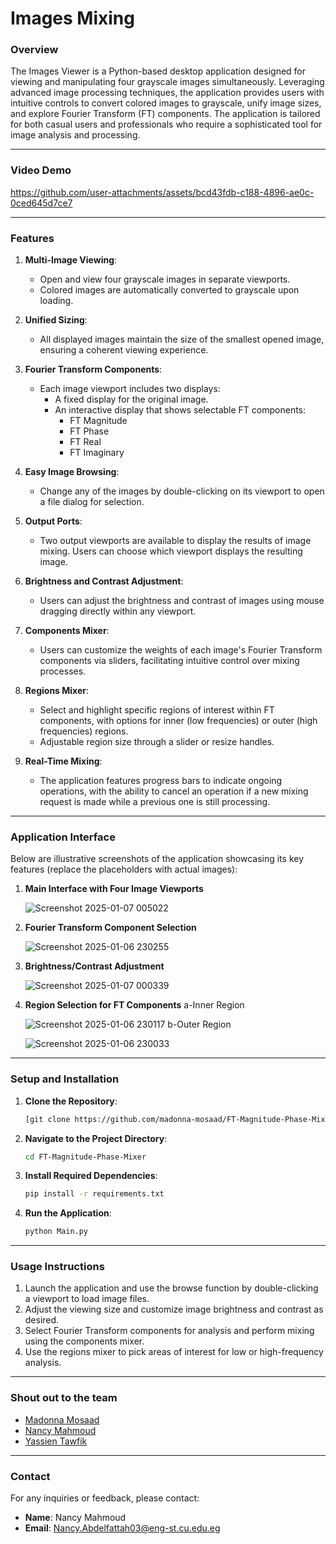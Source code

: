 # Images Mixing

### **Overview**
The Images Viewer is a Python-based desktop application designed for viewing and manipulating four grayscale images simultaneously. Leveraging advanced image processing techniques, the application provides users with intuitive controls to convert colored images to grayscale, unify image sizes, and explore Fourier Transform (FT) components. The application is tailored for both casual users and professionals who require a sophisticated tool for image analysis and processing.

---
### **Video Demo**
   https://github.com/user-attachments/assets/bcd43fdb-c188-4896-ae0c-0ced645d7ce7
   
---

### **Features**

1. **Multi-Image Viewing**:
   - Open and view four grayscale images in separate viewports.
   - Colored images are automatically converted to grayscale upon loading.

2. **Unified Sizing**:
   - All displayed images maintain the size of the smallest opened image, ensuring a coherent viewing experience.

3. **Fourier Transform Components**:
   - Each image viewport includes two displays:
     - A fixed display for the original image.
     - An interactive display that shows selectable FT components: 
       - FT Magnitude
       - FT Phase
       - FT Real
       - FT Imaginary

4. **Easy Image Browsing**:
   - Change any of the images by double-clicking on its viewport to open a file dialog for selection.

5. **Output Ports**:
   - Two output viewports are available to display the results of image mixing. Users can choose which viewport displays the resulting image.

6. **Brightness and Contrast Adjustment**:
   - Users can adjust the brightness and contrast of images using mouse dragging directly within any viewport.

7. **Components Mixer**:
   - Users can customize the weights of each image's Fourier Transform components via sliders, facilitating intuitive control over mixing processes.

8. **Regions Mixer**:
   - Select and highlight specific regions of interest within FT components, with options for inner (low frequencies) or outer (high frequencies) regions.
   - Adjustable region size through a slider or resize handles.

9. **Real-Time Mixing**:
   - The application features progress bars to indicate ongoing operations, with the ability to cancel an operation if a new mixing request is made while a previous one is still processing.

---

### **Application Interface**
Below are illustrative screenshots of the application showcasing its key features (replace the placeholders with actual images):

1. **Main Interface with Four Image Viewports**
   
   ![Screenshot 2025-01-07 005022](https://github.com/user-attachments/assets/ad4227fe-94de-49d4-b67d-933e2159e7ef)

2. **Fourier Transform Component Selection**
   
   ![Screenshot 2025-01-06 230255](https://github.com/user-attachments/assets/6dab3dc0-1eb7-4817-b60c-b965105dfcef)

3. **Brightness/Contrast Adjustment**
   
   ![Screenshot 2025-01-07 000339](https://github.com/user-attachments/assets/b65d1fe5-7ff8-4648-ac90-9015cc1300a7)
   
4. **Region Selection for FT Components**
   a-Inner Region
   
   ![Screenshot 2025-01-06 230117](https://github.com/user-attachments/assets/5469e2ae-6caa-4e11-882c-b36fb72628ae)
   b-Outer Region
   
   ![Screenshot 2025-01-06 230033](https://github.com/user-attachments/assets/00268d84-ff44-4d3e-b4be-91b603477dd1)


---

### **Setup and Installation**
1. **Clone the Repository**:
   ```bash
   [git clone https://github.com/madonna-mosaad/FT-Magnitude-Phase-Mixer.git](https://github.com/nancymahmoud1/FT-Magnitude-Phase-Mixer.git)
   ```
2. **Navigate to the Project Directory**:
   ```bash
   cd FT-Magnitude-Phase-Mixer
   ```
3. **Install Required Dependencies**:
   ```bash
   pip install -r requirements.txt
   ```
4. **Run the Application**:
   ```bash
   python Main.py
   ```

---

### **Usage Instructions**
1. Launch the application and use the browse function by double-clicking a viewport to load image files.
2. Adjust the viewing size and customize image brightness and contrast as desired.
3. Select Fourier Transform components for analysis and perform mixing using the components mixer.
4. Use the regions mixer to pick areas of interest for low or high-frequency analysis.

---

### **Shout out to the team**

- [Madonna Mosaad](https://github.com/madonna-mosaad)
- [Nancy Mahmoud](https://github.com/nancymahmoud1)
- [Yassien Tawfik](https://github.com/YassienTawfikk)

---

### **Contact**
For any inquiries or feedback, please contact:
- **Name**: Nancy Mahmoud
- **Email**: [Nancy.Abdelfattah03@eng-st.cu.edu.eg](mailto:nancy.abdelfattah03@eng-st.cu.edu.eg)
